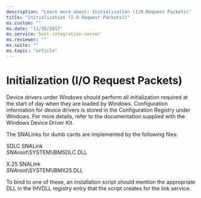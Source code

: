 ```yaml
---
description: "Learn more about: Initialization (I/O Request Packets)"
title: "Initialization (I-O Request Packets)1"
ms.custom: ""
ms.date: "11/30/2017"
ms.service: host-integration-server
ms.reviewer: ""
ms.suite: ""
ms.topic: "article"
---
```

# Initialization (I/O Request Packets)
Device drivers under Windows should perform all initialization required at the start of day when they are loaded by Windows. Configuration information for device drivers is stored in the Configuration Registry under Windows. For more details, refer to the documentation supplied with the Windows Device Driver Kit.  
  
 The SNALinks for dumb cards are implemented by the following files:  
  
 SDLC SNALink  
 *SNAroot*\SYSTEM\IBMSDLC.DLL  
  
 X.25 SNALink  
 *SNAroot*\SYSTEM\IBMX25.DLL  
  
 To bind to one of these, an installation script should mention the appropriate DLL in the IHVDLL registry entry that the script creates for the link service.
